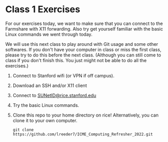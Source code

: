 # Class 1 Exercises

For our exercises today, we want to make sure that you can connect to the Farmshare with X11 forwarding. Also try get yourself familiar with the basic Linux commands we went through today.

We will use this next class to play around with Git usage and some other softwares. If you don't have your computer in class or miss the first class, please try to do this before the next class. (Although you can still come to class if you don't finish this. You just might not be able to do all the exercises.) 

1. Connect to Stanford wifi (or VPN if off campus). 
2. Download an SSH and/or X11 client 
3. Connect to SUNetID@rice.stanford.edu
4. Try the basic Linux commands.
5. Clone this repo to your home directory on rice! Alternatively, you can clone it to your own computer. 

   `git clone https://github.com/lreeder7/ICME_Computing_Refresher_2022.git`

